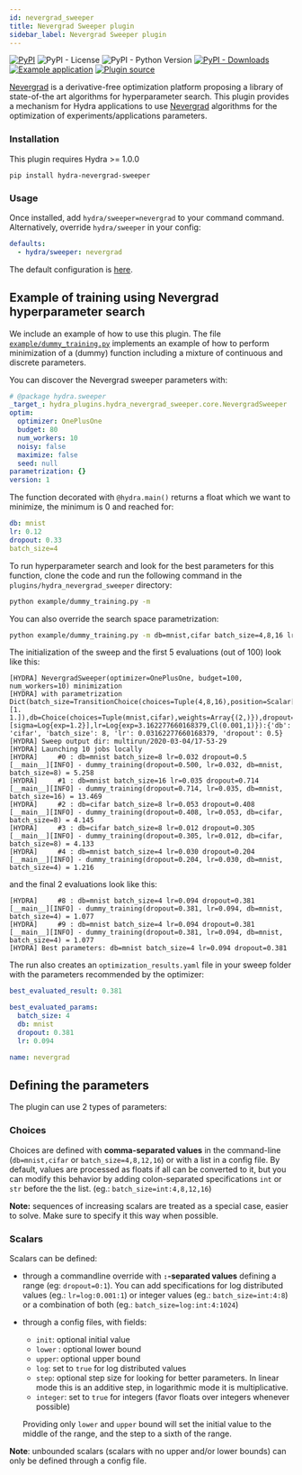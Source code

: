 ```yaml
---
id: nevergrad_sweeper
title: Nevergrad Sweeper plugin
sidebar_label: Nevergrad Sweeper plugin
---
```


[![PyPI](https://img.shields.io/pypi/v/hydra-nevergrad-sweeper)](https://pypi.org/project/hydra-nevergrad-sweeper/)
![PyPI - License](https://img.shields.io/pypi/l/hydra-nevergrad-sweeper)
![PyPI - Python Version](https://img.shields.io/pypi/pyversions/hydra-nevergrad-sweeper)
[![PyPI - Downloads](https://img.shields.io/pypi/dm/hydra-nevergrad-sweeper.svg)](https://pypistats.org/packages/hydra-nevergrad-sweeper)
[![Example application](https://img.shields.io/badge/-Example%20application-informational)](https://github.com/facebookresearch/hydra/tree/master/plugins/hydra_nevergrad_sweeper/example)
[![Plugin source](https://img.shields.io/badge/-Plugin%20source-informational)](https://github.com/facebookresearch/hydra/tree/master/plugins/hydra_nevergrad_sweeper)


[Nevergrad](https://facebookresearch.github.io/nevergrad/) is a derivative-free optimization platform proposing a library of state-of-the art algorithms for hyperparameter search. This plugin provides a mechanism for Hydra applications to use [Nevergrad](https://facebookresearch.github.io/nevergrad/) algorithms for the optimization of experiments/applications parameters.

### Installation
This plugin requires Hydra >= 1.0.0
```commandline
pip install hydra-nevergrad-sweeper
```

### Usage
Once installed, add `hydra/sweeper=nevergrad` to your command command. Alternatively, override `hydra/sweeper` in your config:

```yaml
defaults:
  - hydra/sweeper: nevergrad
```


The default configuration is [here](https://github.com/facebookresearch/hydra/blob/master/plugins/hydra_nevergrad_sweeper/hydra_plugins/hydra_nevergrad_sweeper/config.py).

## Example of training using Nevergrad hyperparameter search

We include an example of how to use this plugin. The file [`example/dummy_training.py`](https://github.com/facebookresearch/hydra/blob/master/plugins/hydra_nevergrad_sweeper/example/dummy_training.py) implements an example of how to perform minimization of a (dummy) function including a mixture of continuous and discrete parameters. 

You can discover the Nevergrad sweeper parameters with:
```yaml title="$ python your_app hydra/sweeper=nevergrad --cfg hydra -p hydra.sweeper"
# @package hydra.sweeper
_target_: hydra_plugins.hydra_nevergrad_sweeper.core.NevergradSweeper
optim:
  optimizer: OnePlusOne
  budget: 80
  num_workers: 10
  noisy: false
  maximize: false
  seed: null
parametrization: {}
version: 1
```

The function decorated with `@hydra.main()` returns a float which we want to minimize, the minimum is 0 and reached for:
```yaml
db: mnist
lr: 0.12
dropout: 0.33
batch_size=4
```

To run hyperparameter search and look for the best parameters for this function, clone the code and run the following command in the `plugins/hydra_nevergrad_sweeper` directory:
```bash
python example/dummy_training.py -m
```

You can also override the search space parametrization:
```bash
python example/dummy_training.py -m db=mnist,cifar batch_size=4,8,16 lr=log:0.001:1 dropout=0:1
```

The initialization of the sweep and the first 5 evaluations (out of 100) look like this:

```text
[HYDRA] NevergradSweeper(optimizer=OnePlusOne, budget=100, num_workers=10) minimization
[HYDRA] with parametrization Dict(batch_size=TransitionChoice(choices=Tuple(4,8,16),position=Scalar[sigma=Log{exp=1.2}],transitions=[1. 1.]),db=Choice(choices=Tuple(mnist,cifar),weights=Array{(2,)}),dropout=Scalar{Cl(0,1)}[sigma=Log{exp=1.2}],lr=Log{exp=3.162277660168379,Cl(0.001,1)}):{'db': 'cifar', 'batch_size': 8, 'lr': 0.03162277660168379, 'dropout': 0.5}
[HYDRA] Sweep output dir: multirun/2020-03-04/17-53-29
[HYDRA] Launching 10 jobs locally
[HYDRA] 	#0 : db=mnist batch_size=8 lr=0.032 dropout=0.5
[__main__][INFO] - dummy_training(dropout=0.500, lr=0.032, db=mnist, batch_size=8) = 5.258
[HYDRA] 	#1 : db=mnist batch_size=16 lr=0.035 dropout=0.714
[__main__][INFO] - dummy_training(dropout=0.714, lr=0.035, db=mnist, batch_size=16) = 13.469
[HYDRA] 	#2 : db=cifar batch_size=8 lr=0.053 dropout=0.408
[__main__][INFO] - dummy_training(dropout=0.408, lr=0.053, db=cifar, batch_size=8) = 4.145
[HYDRA] 	#3 : db=cifar batch_size=8 lr=0.012 dropout=0.305
[__main__][INFO] - dummy_training(dropout=0.305, lr=0.012, db=cifar, batch_size=8) = 4.133
[HYDRA] 	#4 : db=mnist batch_size=4 lr=0.030 dropout=0.204
[__main__][INFO] - dummy_training(dropout=0.204, lr=0.030, db=mnist, batch_size=4) = 1.216
```


and the final 2 evaluations look like this:
```text
[HYDRA] 	#8 : db=mnist batch_size=4 lr=0.094 dropout=0.381
[__main__][INFO] - dummy_training(dropout=0.381, lr=0.094, db=mnist, batch_size=4) = 1.077
[HYDRA] 	#9 : db=mnist batch_size=4 lr=0.094 dropout=0.381
[__main__][INFO] - dummy_training(dropout=0.381, lr=0.094, db=mnist, batch_size=4) = 1.077
[HYDRA] Best parameters: db=mnist batch_size=4 lr=0.094 dropout=0.381
```


The run also creates an `optimization_results.yaml` file in your sweep folder with the parameters recommended by the optimizer:
```yaml
best_evaluated_result: 0.381

best_evaluated_params:
  batch_size: 4
  db: mnist
  dropout: 0.381
  lr: 0.094

name: nevergrad
```

## Defining the parameters

The plugin can use 2 types of parameters:

### Choices

Choices are defined with **comma-separated values** in the command-line (`db=mnist,cifar` or `batch_size=4,8,12,16`) or with a list in a config file.
By default, values are processed as floats if all can be converted to it, but you can modify this behavior by adding colon-separated specifications `int` or `str` before the the list. (eg.: `batch_size=int:4,8,12,16`)

**Note:** sequences of increasing scalars are treated as a special case, easier to solve. Make sure to specify it this way when possible.

### Scalars
Scalars can be defined:

- through a commandline override with **`:`-separated values** defining a range (eg: `dropout=0:1`).
You can add specifications for log distributed values (eg.: `lr=log:0.001:1`) or integer values (eg.: `batch_size=int:4:8`)
or a combination of both (eg.: `batch_size=log:int:4:1024`)

- through a config files, with fields:
  - `init`: optional initial value
  - `lower` : optional lower bound
  - `upper`: optional upper bound
  - `log`: set to `true` for log distributed values
  - `step`: optional step size for looking for better parameters. In linear mode this is an additive step, in logarithmic mode it
    is multiplicative. 
  - `integer`: set to `true` for integers (favor floats over integers whenever possible)

  Providing only `lower` and `upper` bound will set the initial value to the middle of the range, and the step to a sixth of the range.

**Note**: unbounded scalars (scalars with no upper and/or lower bounds) can only be defined through a config file.

